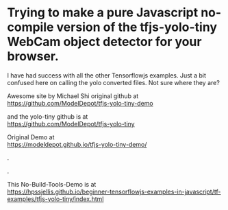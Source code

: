 

# Trying to make a pure Javascript no-compile version of the tfjs-yolo-tiny WebCam object detector for your browser.

I have had success with all the other Tensorflowjs examples. Just a bit confused here on calling the yolo converted files. Not sure where they are?

Awesome site by Michael Shi original github at    
https://github.com/ModelDepot/tfjs-yolo-tiny-demo

and the yolo-tiny github is at  
https://github.com/ModelDepot/tfjs-yolo-tiny

Original Demo at    
https://modeldepot.github.io/tfjs-yolo-tiny-demo/

.

.


This No-Build-Tools-Demo is at    
https://hpssjellis.github.io/beginner-tensorflowjs-examples-in-javascript/tf-examples/tfjs-yolo-tiny/index.html





